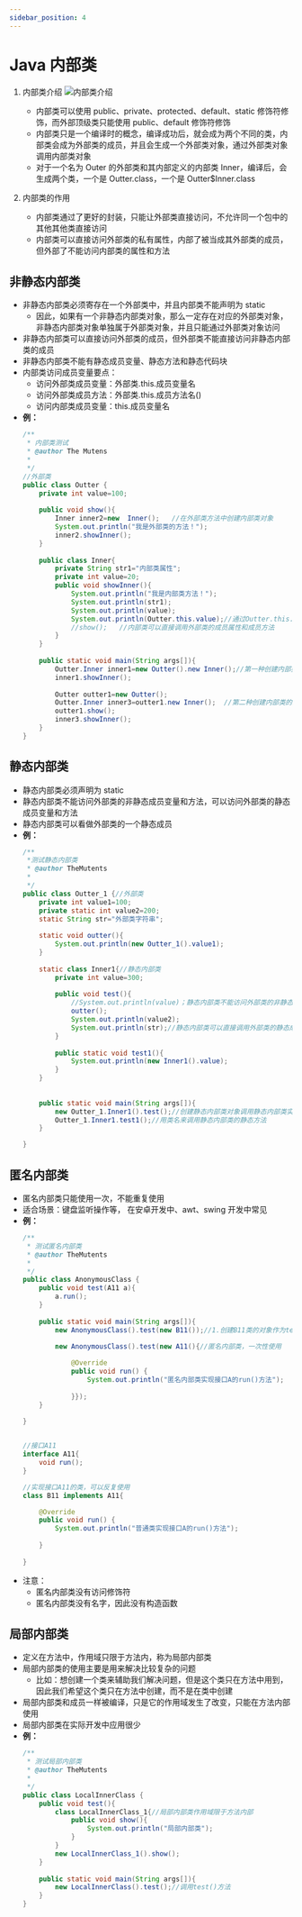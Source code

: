 ```yaml
---
sidebar_position: 4
---
```


# Java 内部类
1. 内部类介绍
![内部类介绍](../../static/img/java/img/inner-class/introduce.png)
   - 内部类可以使用 public、private、protected、default、static 修饰符修饰，而外部顶级类只能使用 public、default 修饰符修饰
   - 内部类只是一个编译时的概念，编译成功后，就会成为两个不同的类，内部类会成为外部类的成员，并且会生成一个外部类对象，通过外部类对象调用内部类对象
   - 对于一个名为 Outer 的外部类和其内部定义的内部类 Inner，编译后，会生成两个类，一个是 Outter.class，一个是 Outter$Inner.class

2. 内部类的作用
   - 内部类通过了更好的封装，只能让外部类直接访问，不允许同一个包中的其他其他类直接访问
   - 内部类可以直接访问外部类的私有属性，内部了被当成其外部类的成员，但外部了不能访问内部类的属性和方法

## 非静态内部类
- 非静态内部类必须寄存在一个外部类中，并且内部类不能声明为 static
  - 因此，如果有一个非静态内部类对象，那么一定存在对应的外部类对象，非静态内部类对象单独属于外部类对象，并且只能通过外部类对象访问
- 非静态内部类可以直接访问外部类的成员，但外部类不能直接访问非静态内部类的成员
- 非静态内部类不能有静态成员变量、静态方法和静态代码块
- 内部类访问成员变量要点：
  - 访问外部类成员变量：外部类.this.成员变量名
  - 访问外部类成员方法：外部类.this.成员方法名()
  - 访问内部类成员变量：this.成员变量名
- **例：**
    ```java
    /**
     * 内部类测试
     * @author The Mutens
     *
     */
    //外部类
    public class Outter {
        private int value=100;
        
        public void show(){
            Inner inner2=new  Inner();   //在外部类方法中创建内部类对象
            System.out.println("我是外部类的方法！");
            inner2.showInner();
        }
        
        public class Inner{
            private String str1="内部类属性";
            private int value=20;
            public void showInner(){
                System.out.println("我是内部类方法！");
                System.out.println(str1);
                System.out.println(value);
                System.out.println(Outter.this.value);//通过Outter.this.value调用与内部类同名的外部类属性
                //show();   //内部类可以直接调用外部类的成员属性和成员方法
            }			
        }
        
        public static void main(String args[]){
            Outter.Inner inner1=new Outter().new Inner();//第一种创建内部类对象的方式
            inner1.showInner();
            
            Outter outter1=new Outter();
            Outter.Inner inner3=outter1.new Inner();  //第二种创建内部类的方式
            outter1.show();
            inner3.showInner();
        }
    }
    ```


## 静态内部类
- 静态内部类必须声明为 static
- 静态内部类不能访问外部类的非静态成员变量和方法，可以访问外部类的静态成员变量和方法
- 静态内部类可以看做外部类的一个静态成员
- **例：**
    ```java
    /**
     *测试静态内部类
     * @author TheMutents
     *
     */
    public class Outter_1 {//外部类
        private int value1=100;
        private static int value2=200;
        static String str="外部类字符串";
        
        static void outter(){
            System.out.println(new Outter_1().value1);
        }
        
        static class Inner1{//静态内部类
            private int value=300;
            
            public void test(){
                //System.out.println(value)；静态内部类不能访问外部类的非静态成员
                outter();
                System.out.println(value2);
                System.out.println(str);//静态内部类可以直接调用外部类的静态成员
            }
            
            public static void test1(){
                System.out.println(new Inner1().value);
            }
        }
        
        
        public static void main(String args[]){
            new Outter_1.Inner1().test();//创建静态内部类对象调用静态内部类实例方法
            Outter_1.Inner1.test1();//用类名来调用静态内部类的静态方法
        }
    
    }
    
    ```


## 匿名内部类
- 匿名内部类只能使用一次，不能重复使用
- 适合场景：键盘监听操作等， 在安卓开发中、awt、swing 开发中常见
- **例：**
    ```java
    /**
     * 测试匿名内部类
     * @author TheMutents
     *
     */
    public class AnonymousClass {
        public void test(A11 a){
            a.run();
        }
        
        public static void main(String args[]){
            new AnonymousClass().test(new B11());//1.创建B11类的对象作为test()方法的实参
            
            new AnonymousClass().test(new A11(){//匿名内部类，一次性使用
    
                @Override
                public void run() {
                    System.out.println("匿名内部类实现接口A的run()方法");
                    
                }});
        }
        
    }
    
    
    //接口A11
    interface A11{
        void run();
    }
    
    //实现接口A11的类，可以反复使用
    class B11 implements A11{
    
        @Override
        public void run() {
            System.out.println("普通类实现接口A的run()方法");
            
        }
        
    }
    ```
- 注意：
  - 匿名内部类没有访问修饰符
  - 匿名内部类没有名字，因此没有构造函数

## 局部内部类
- 定义在方法中，作用域只限于方法内，称为局部内部类
- 局部内部类的使用主要是用来解决比较复杂的问题
  - 比如：想创建一个类来辅助我们解决问题，但是这个类只在方法中用到，因此我们希望这个类只在方法中创建，而不是在类中创建
- 局部内部类和成员一样被编译，只是它的作用域发生了改变，只能在方法内部使用
- 局部内部类在实际开发中应用很少
- **例：**
    ```java
    /**
     * 测试局部内部类
     * @author TheMutents
     *
     */
    public class LocalInnerClass {
        public void test(){
            class LocalInnerClass_1{//局部内部类作用域限于方法内部
                public void show(){
                    System.out.println("局部内部类");
                }
            }
            new LocalInnerClass_1().show();
        }
        
        public static void main(String args[]){
            new LocalInnerClass().test();//调用test()方法
        }
    }
    ```
